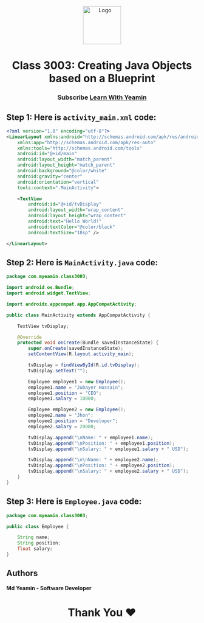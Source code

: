 <p align="center">
  <a href="https://github.com/i-rin-eam">
    <img src="https://avatars.githubusercontent.com/u/154800878?s=400&u=5d18880cc28646190a19a971bfcdbc54644eab07&v=4" alt="Logo" width="100" height="100">
  </a> 
<h1 align='center'>Class 3003: Creating Java Objects based on a Blueprint</h1>
<h3 align='center'>
  Subscribe <a href="https://www.youtube.com/@LearnWithYeamin">Learn With Yeamin</a>
</h3>
</p>

## Step 1: Here is `activity_main.xml` code: 
```xml
<?xml version="1.0" encoding="utf-8"?>
<LinearLayout xmlns:android="http://schemas.android.com/apk/res/android"
    xmlns:app="http://schemas.android.com/apk/res-auto"
    xmlns:tools="http://schemas.android.com/tools"
    android:id="@+id/main"
    android:layout_width="match_parent"
    android:layout_height="match_parent"
    android:background="@color/white"
    android:gravity="center"
    android:orientation="vertical"
    tools:context=".MainActivity">

    <TextView
        android:id="@+id/tvDisplay"
        android:layout_width="wrap_content"
        android:layout_height="wrap_content"
        android:text="Hello World!"
        android:textColor="@color/black"
        android:textSize="18sp" />

</LinearLayout>
```
## Step 2: Here is `MainActivity.java` code: 
```java
package com.myeamin.class3003;

import android.os.Bundle;
import android.widget.TextView;

import androidx.appcompat.app.AppCompatActivity;

public class MainActivity extends AppCompatActivity {

    TextView tvDisplay;

    @Override
    protected void onCreate(Bundle savedInstanceState) {
        super.onCreate(savedInstanceState);
        setContentView(R.layout.activity_main);

        tvDisplay = findViewById(R.id.tvDisplay);
        tvDisplay.setText("");

        Employee employee1 = new Employee();
        employee1.name = "Jubayer Hossain";
        employee1.position = "CEO";
        employee1.salary = 10000;

        Employee employee2 = new Employee();
        employee2.name = "Jhon";
        employee2.position = "Developer";
        employee2.salary = 20000;

        tvDisplay.append("\nName: " + employee1.name);
        tvDisplay.append("\nPosition: " + employee1.position);
        tvDisplay.append("\nSalary: " + employee1.salary + " USD");

        tvDisplay.append("\n\nName: " + employee2.name);
        tvDisplay.append("\nPosition: " + employee2.position);
        tvDisplay.append("\nSalary: " + employee2.salary + " USD");
    }
}
```
## Step 3: Here is `Employee.java` code: 
```java
package com.myeamin.class3003;

public class Employee {

    String name;
    String position;
    float salary;
}
```
## Authors

**Md Yeamin - Software Developer**

<h1 align="center">Thank You ❤️</h1>
